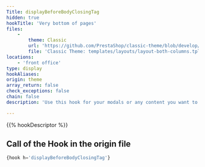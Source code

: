 ```yaml
---
Title: displayBeforeBodyClosingTag
hidden: true
hookTitle: 'Very bottom of pages'
files:
    -
        theme: Classic
        url: 'https://github.com/PrestaShop/classic-theme/blob/develop/templates/layouts/layout-both-columns.tpl'
        file: 'Classic Theme: templates/layouts/layout-both-columns.tpl'
locations:
    - 'front office'
type: display
hookAliases: 
origin: theme
array_return: false
check_exceptions: false
chain: false
description: 'Use this hook for your modals or any content you want to load at the very end'

---
```


{{% hookDescriptor %}}

## Call of the Hook in the origin file

```php
{hook h='displayBeforeBodyClosingTag'}
```
